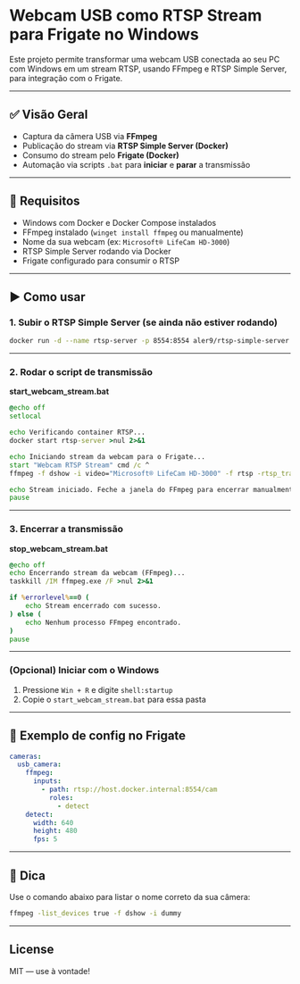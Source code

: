# Webcam USB como RTSP Stream para Frigate no Windows

Este projeto permite transformar uma webcam USB conectada ao seu PC com Windows em um stream RTSP, usando FFmpeg e RTSP Simple Server, para integração com o Frigate.

---

## ✅ Visão Geral

- Captura da câmera USB via **FFmpeg**
- Publicação do stream via **RTSP Simple Server (Docker)**
- Consumo do stream pelo **Frigate (Docker)**
- Automação via scripts `.bat` para **iniciar** e **parar** a transmissão

---

## 🧱 Requisitos

- Windows com Docker e Docker Compose instalados
- FFmpeg instalado (`winget install ffmpeg` ou manualmente)
- Nome da sua webcam (ex: `Microsoft® LifeCam HD-3000`)
- RTSP Simple Server rodando via Docker
- Frigate configurado para consumir o RTSP

---

## ▶️ Como usar

### 1. Subir o RTSP Simple Server (se ainda não estiver rodando)

```bash
docker run -d --name rtsp-server -p 8554:8554 aler9/rtsp-simple-server
```

---

### 2. Rodar o script de transmissão

**start_webcam_stream.bat**

```bat
@echo off
setlocal

echo Verificando container RTSP...
docker start rtsp-server >nul 2>&1

echo Iniciando stream da webcam para o Frigate...
start "Webcam RTSP Stream" cmd /c ^
ffmpeg -f dshow -i video="Microsoft® LifeCam HD-3000" -f rtsp -rtsp_transport tcp rtsp://localhost:8554/cam

echo Stream iniciado. Feche a janela do FFmpeg para encerrar manualmente.
pause
```

---

### 3. Encerrar a transmissão

**stop_webcam_stream.bat**

```bat
@echo off
echo Encerrando stream da webcam (FFmpeg)...
taskkill /IM ffmpeg.exe /F >nul 2>&1

if %errorlevel%==0 (
    echo Stream encerrado com sucesso.
) else (
    echo Nenhum processo FFmpeg encontrado.
)
pause
```

---

### (Opcional) Iniciar com o Windows

1. Pressione `Win + R` e digite `shell:startup`
2. Copie o `start_webcam_stream.bat` para essa pasta

---

## 🔗 Exemplo de config no Frigate

```yaml
cameras:
  usb_camera:
    ffmpeg:
      inputs:
        - path: rtsp://host.docker.internal:8554/cam
          roles:
            - detect
    detect:
      width: 640
      height: 480
      fps: 5
```

---

## 🧠 Dica

Use o comando abaixo para listar o nome correto da sua câmera:

```bash
ffmpeg -list_devices true -f dshow -i dummy
```

---

## License

MIT — use à vontade!
